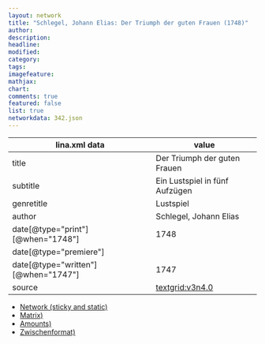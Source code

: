 ```yaml
---
layout: network
title: "Schlegel, Johann Elias: Der Triumph der guten Frauen (1748)"
author:
description:
headline:
modified:
category:
tags:
imagefeature: 
mathjax: 
chart: 
comments: true
featured: false
list: true
networkdata: 342.json
---
```

lina.xml data  | value
------------- | -------------
title|Der Triumph der guten Frauen
subtitle|Ein Lustspiel in fünf Aufzügen
genretitle|Lustspiel
author|Schlegel, Johann Elias
date[@type="print"][@when="1748"]|1748
date[@type="premiere"]|
date[@type="written"][@when="1747"]|1747
source|[textgrid:v3n4.0](https://textgridlab.org/1.0/tgcrud-public/rest/textgrid:v3n4.0/data)



* [Network (sticky and static)](/linas/network342)
* [Matrix)](/linas/matrix342)
* [Amounts)](/linas/amount342)
* [Zwischenformat)](/linas/lina342 )
